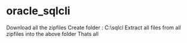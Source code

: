 # oracle_sqlcli
Download all the zipfiles
Create folder : C:\sqlcl
Extract all files from all zipfiles into the above folder
Thats all
